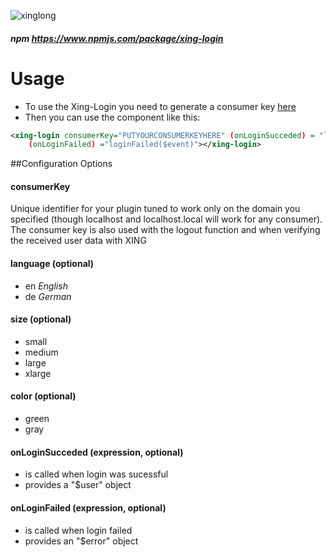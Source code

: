 ![xinglong](https://devblog.xing.com/wp-content/uploads/login-with-xing-button-300x58.jpg)

##### npm https://www.npmjs.com/package/xing-login

# Usage
* To use the Xing-Login you need to generate a consumer key  [here](https://dev.xing.com/plugins/login_with)
* Then you can use the component like this:
 
```XML
<xing-login consumerKey="PUTYOURCONSUMERKEYHERE" (onLoginSucceded) = "login($event)" 
    (onLoginFailed) ="loginFailed($event)"></xing-login>
```

##Configuration Options

#### consumerKey

Unique identifier for your plugin tuned to work only on the domain you specified (though localhost and localhost.local will work for any consumer). The consumer key is also used with the logout function and when verifying the received user data with XING

#### language  (optional)

	
* en *English* 
* de *German*


#### size (optional)	

* small 
* medium
* large
* xlarge

#### color (optional)

* green
* gray

#### onLoginSucceded (expression, optional)
* is called when login was sucessful 
* provides a "$user" object

#### onLoginFailed (expression, optional)
* is called when login failed
* provides an "$error" object
